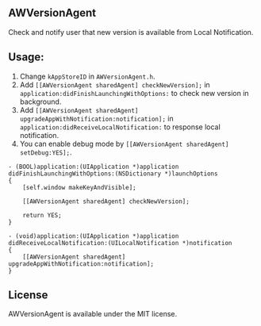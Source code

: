 AWVersionAgent
----

Check and notify user that new version is available from Local Notification.

Usage:
----

1. Change `kAppStoreID` in `AWVersionAgent.h`.
1. Add `[[AWVersionAgent sharedAgent] checkNewVersion];` in `application:didFinishLaunchingWithOptions:` to check new version in background.
1. Add `[[AWVersionAgent sharedAgent] upgradeAppWithNotification:notification];` in `application:didReceiveLocalNotification:` to response local notification.
1. You can enable debug mode by `[[AWVersionAgent sharedAgent] setDebug:YES];`.

```objc
- (BOOL)application:(UIApplication *)application didFinishLaunchingWithOptions:(NSDictionary *)launchOptions
{
    [self.window makeKeyAndVisible];

    [[AWVersionAgent sharedAgent] checkNewVersion];

    return YES;
}

- (void)application:(UIApplication *)application didReceiveLocalNotification:(UILocalNotification *)notification
{
    [[AWVersionAgent sharedAgent] upgradeAppWithNotification:notification];
}
```

License
----
AWVersionAgent is available under the MIT license.
